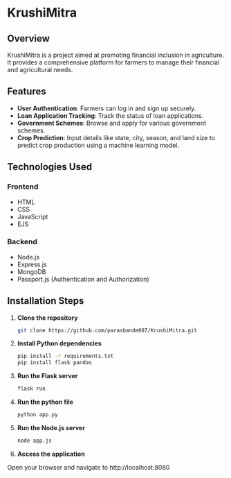 
# KrushiMitra

## Overview
KrushiMitra is a project aimed at promoting financial inclusion in agriculture. It provides a comprehensive platform for farmers to manage their financial and agricultural needs.

## Features
- **User Authentication**: Farmers can log in and sign up securely.
- **Loan Application Tracking**: Track the status of loan applications.
- **Government Schemes**: Browse and apply for various government schemes.
- **Crop Prediction**: Input details like state, city, season, and land size to predict crop production using a machine learning model.

## Technologies Used
### Frontend
- HTML
- CSS
- JavaScript
- EJS

### Backend
- Node.js
- Express.js
- MongoDB
- Passport.js (Authentication and Authorization)

## Installation Steps
1. **Clone the repository**
   ```bash
   git clone https://github.com/parasbande007/KrushiMitra.git

2. **Install Python dependencies**
   ```bash
   pip install -r requirements.txt
   pip install flask pandas

3. **Run the Flask server**
   ```bash
   flask run

4. **Run the python file**
   ```bash
   python app.py

5. **Run the Node.js server**
   ```bash
   node app.js

6. **Access the application**

  Open your browser and navigate to http://localhost:8080
